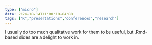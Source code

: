 ```yaml
---
type: ["micro"]
date: 2024-10-14T11:08:10-04:00
tags: ["R","presentations","conferences","research"]
---
```

I usually do too much qualitative work for them to be useful, but .Rmd-based slides are a delight to work in.
